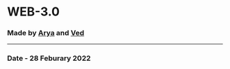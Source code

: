 # WEB-3.0

### Made by [Arya](https://github.com/aryamaddel) and [Ved](https://github.com/A-C-I-D)
<hr>

### Date - 28 Feburary 2022